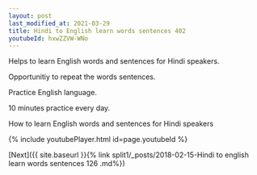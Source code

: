 ```yaml
---
layout: post
last_modified_at: 2021-03-29
title: Hindi to English learn words sentences 402 
youtubeId: hxwZZVW-WNo
---
```

 
 
Helps to learn English words and sentences for Hindi speakers.

Opportunitiy to repeat the words sentences. 

Practice English language. 
 
10 minutes practice every day. 
 
How to learn English words and sentences for Hindi speakers 
 
{% include youtubePlayer.html id=page.youtubeId %}
 
 
[Next]({{ site.baseurl }}{% link  split1/_posts/2018-02-15-Hindi to english learn words sentences 126 .md%})
 
